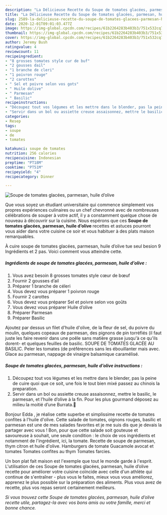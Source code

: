 ```yaml
---
description: "La Délicieuse Recette du Soupe de tomates glacées, parmesan, huile d’olive"
title: "La Délicieuse Recette du Soupe de tomates glacées, parmesan, huile d’olive"
slug: 2589-la-delicieuse-recette-du-soupe-de-tomates-glacees-parmesan-huile-dolive
date: 2020-12-01T09:01:03.477Z
image: https://img-global.cpcdn.com/recipes/61b2264283b403b3/751x532cq70/soupe-de-tomates-glacees-parmesan-huile-dolive-photo-principale-de-la-recette.jpg
thumbnail: https://img-global.cpcdn.com/recipes/61b2264283b403b3/751x532cq70/soupe-de-tomates-glacees-parmesan-huile-dolive-photo-principale-de-la-recette.jpg
cover: https://img-global.cpcdn.com/recipes/61b2264283b403b3/751x532cq70/soupe-de-tomates-glacees-parmesan-huile-dolive-photo-principale-de-la-recette.jpg
author: Jeremy Bush
ratingvalue: 4
reviewcount: 11
recipeingredient:
- "8 grosses tomates style cur de buf"
- "2 gousses dail"
- "1 branche de cleri"
- "1 poivron rouge"
- "2 carottes"
- " Sel et poivre selon vos gots"
- " Huile dolive"
- " Parmesan"
- " Basilic"
recipeinstructions:
- "Découpez tout vos légumes et les mettre dans le blender, pas la peine de cuire quoi que ce soit, une fois le tout bien mixé passez au chinois la preparation."
- "Servir dans un bol ou assiette creuse assaisonnez, mettre le basilic, le parmesan, et l’huile d’olive à la fin. Pour les plus gourmand déposez au milieu la moitié d’une Burrata.🤗"
categories:
- Resep
tags:
- soupe
- de
- tomates

katakunci: soupe de tomates 
nutrition: 256 calories
recipecuisine: Indonesian
preptime: "PT18M"
cooktime: "PT51M"
recipeyield: "4"
recipecategory: Dinner

---
```



![Soupe de tomates glacées, parmesan, huile d’olive](https://img-global.cpcdn.com/recipes/61b2264283b403b3/751x532cq70/soupe-de-tomates-glacees-parmesan-huile-dolive-photo-principale-de-la-recette.jpg)

Que vous soyez un étudiant universitaire qui commence simplement vos propres expériences culinaires ou un chef chevronné avec de nombreuses célébrations de souper à votre actif, il y a constamment quelque chose de nouveau à découvrir sur la cuisine. Nous espérons que ces <strong> Soupe de tomates glacées, parmesan, huile d’olive </strong> recettes et astuces pourront vous aider dans votre cuisine ce soir et vous habituer à des plats maison remarquables.

<!--inarticleads1-->

À cuire soupe de tomates glacées, parmesan, huile d’olive tue seul besion 9 Ingrédients et 2 pas. Voici comment vous atteindre cette.

##### Ingrédients de soupe de tomates glacées, parmesan, huile d’olive :

1. Vous avez besoin 8 grosses tomates style cœur de bœuf
1. Fournir 2 gousses d’ail
1. Préparer 1 branche de céleri
1. Vous devez vous préparer 1 poivron rouge
1. Fournir 2 carottes
1. Vous devez vous préparer  Sel et poivre selon vos goûts
1. Vous devez vous préparer  Huile d’olive
1. Préparer  Parmesan
1. Préparer  Basilic


Ajoutez par dessus un filet d&#39;huile d&#39;olive, de la fleur de sel, du poivre du moulin, quelques copeaux de parmesan, des pignons de pin torréfiés (il faut juste les faire revenir dans une poêle sans matière grasse jusqu&#39;à ce qu&#39;ils dorent- et quelques feuilles de basilic. SOUPE DE TOMATES GLACÉE AU BASILIC. Peler les tomates (de préférences sans les ébouillanter mais avec. Glace au parmesan, nappage de vinaigre balsamique caramélisé. 

<!--inarticleads2-->

##### Soupe de tomates glacées, parmesan, huile d’olive instructions :

1. Découpez tout vos légumes et les mettre dans le blender, pas la peine de cuire quoi que ce soit, une fois le tout bien mixé passez au chinois la preparation.
1. Servir dans un bol ou assiette creuse assaisonnez, mettre le basilic, le parmesan, et l’huile d’olive à la fin. Pour les plus gourmand déposez au milieu la moitié d’une Burrata.🤗


Bonjour Edda , je réalise cette superbe et simplissime recette de tomates confites à l&#39;huile d&#39;olive. Cette salade de tomates, oignons rouges, basilic et parmesan est une de mes salades favorites et je me suis dis que je devais la partager avec vous ! Bon, pour que cette salade soit gouteuse et savoureuse à souhait, une seule condition : le choix de vos ingrédients et notamment de l&#39;ingrédient, ici, la tomate. Recette de soupe de parmesan, thym citron et huile d&#39;olive. Hamburgers de tomate Guacamole avocat et tomates Tomates confites au thym Tomates farcies. 

<!--inarticleads1-->

<p>
Un bon plat fait maison est l'exemple que tout le monde garde à l'esprit. L'utilisation de ces Soupe de tomates glacées, parmesan, huile d’olive recette pour améliorer votre cuisine coïncide avec celle d'un athlète qui continue de s'entraîner - plus vous le faites, mieux vous vous améliorez, apprenez le plus possible sur la préparation des aliments. Plus vous avez de recette, plus vos repas seront certainement meilleurs.
</p>

<p>
<i>Si vous trouvez cette Soupe de tomates glacées, parmesan, huile d’olive recette utile, partagez-la avec vos bons amis ou votre famille, merci et bonne chance.</i>
</p>
